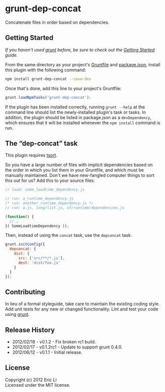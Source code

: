 # grunt-dep-concat

Concatenate files in order based on dependencies.

## Getting Started

_If you haven't used [grunt][] before, be sure to check out the
[Getting Started][] guide._

From the same directory as your project's [Gruntfile][Getting Started]
and [package.json][], install this plugin with the following command:

```bash
npm install grunt-dep-concat --save-dev
```

Once that's done, add this line to your project's Gruntfile:

```js
grunt.loadNpmTasks('grunt-dep-concat');
```

If the plugin has been installed correctly, running `grunt --help` at
the command line should list the newly-installed plugin's task or
tasks. In addition, the plugin should be listed in package.json as a
`devDependency`, which ensures that it will be installed whenever the
`npm install` command is run.

[grunt]: http://gruntjs.com/
[Getting Started]: https://github.com/gruntjs/grunt/blob/devel/docs/getting_started.md
[package.json]: https://npmjs.org/doc/json.html
[tsort]: http://en.wikipedia.org/wiki/Tsort_%28Unix%29

## The “dep-concat” task

This plugin requires [tsort].

So you have a large number of files with implicit dependencies based
on the order in which you list them in your Gruntfile, and which must
be manually maintained. Don't we have new-fangled computer things to
sort this out for us? Add this to your source files:

```javascript
// load: some_loadtime_dependency.js

// run: a_runtime_dependency.js
/* run: another_runtime_dependency.js */
// run: a.js, long/list.js, of/runtime/dependencies.js

(function() {
  // …
}( SomeLoadtimeDependency ));
```

Then, instead of using the `concat` task, use the `depconcat` task.

```javascript
grunt.initConfig({
  depconcat: {
    dist: {
      src: ['src/**/*.js'],
      dest: 'dist/foo.js'
    }
  }
});
```

## Contributing
In lieu of a formal styleguide, take care to maintain the existing coding style. Add unit tests for any new or changed functionality. Lint and test your code using [grunt][grunt].

## Release History
* 2012/02/18 - v0.1.2 - Fix broken rc1 build.
* 2012/02/17 - v0.1.2rc1 - Update to support grunt 0.4.0.
* 2012/06/12 - v0.1.1 - Initial release.

## License
Copyright (c) 2012 Eric Li  
Licensed under the MIT license.
